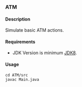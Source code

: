 ### ATM
#### Description
Simulate basic ATM actions.
#### Requirements
- JDK Version is minimum [JDK8](https://www.oracle.com/tr/java/technologies/downloads/).

#### Usage
```
cd ATM/src
javac Main.java
```